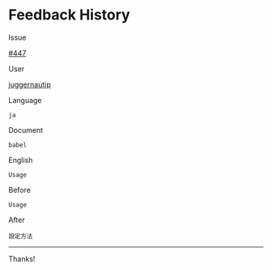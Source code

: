 # Feedback History

Issue

[#447](https://github.com/runebookdev/runebook/issues/447)

User

[juggernautjp](https://github.com/juggernautjp/)

Language

```
ja
```

Document

```
babel
```


English

```
Usage
```

Before

```
Usage
```


After

```
設定方法
```

---
Thanks!